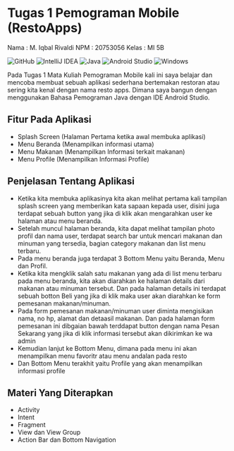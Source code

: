 # Tugas 1 Pemograman Mobile (RestoApps)
Nama : M. Iqbal Rivaldi
NPM  : 20753056
Kelas : MI 5B

 ![GitHub](https://img.shields.io/badge/github-%23121011.svg?style=for-the-badge&logo=github&logoColor=white) ![IntelliJ IDEA](https://img.shields.io/badge/IntelliJIDEA-000000.svg?style=for-the-badge&logo=intellij-idea&logoColor=white) ![Java](https://img.shields.io/badge/java-%23ED8B00.svg?style=for-the-badge&logo=java&logoColor=white) ![Android Studio](https://img.shields.io/badge/Android%20Studio-3DDC84.svg?style=for-the-badge&logo=android-studio&logoColor=white) ![Windows](https://img.shields.io/badge/Windows-0078D6?style=for-the-badge&logo=windows&logoColor=white)

Pada Tugas 1 Mata Kuliah Pemograman Mobile kali ini saya belajar dan mencoba membuat sebuah aplikasi sederhana bertemakan restoran atau sering kita kenal dengan nama resto apps. Dimana saya bangun dengan menggunakan Bahasa Pemograman Java dengan IDE Android Studio.

## Fitur Pada Aplikasi 
- Splash Screen (Halaman Pertama ketika awal membuka aplikasi)
- Menu Beranda (Menampilkan informasi utama)
- Menu Makanan (Menampilkan Informasi terkait makanan)
- Menu Profile (Menampilkan Informasi Profile)

## Penjelasan Tentang Aplikasi
- Ketika kita membuka aplikasinya kita akan melihat pertama kali tampilan splash screen yang memberikan kata sapaan kepada user, disini juga terdapat sebuah button yang jika di klik akan mengarahkan user ke halaman atau menu beranda.
- Setelah muncul halaman beranda, kita dapat melihat tampilan photo profil dan nama user, terdapat search bar untuk mencari makanan dan minuman yang tersedia, bagian category makanan dan list menu terbaru.
- Pada menu beranda juga terdapat 3 Bottom Menu yaitu Beranda, Menu dan Profil.
- Ketika kita mengklik salah satu makanan yang ada di list menu terbaru pada menu beranda, kita akan diarahkan ke halaman details dari makanan atau minuman tersebut. Dan pada halaman details ini terdapat sebuah botton Beli yang jika di klik maka user akan diarahkan ke form pemesanan makanan/minuman.
- Pada form pemesanan makanan/minuman user diminta mengisikan nama, no hp, alamat dan detaasil makanan. Dan pada halaman form pemesanan ini dibgaian bawah terddapat button dengan nama Pesan Sekarang yang jika di klik informasi tersebut akan dikirimkan ke wa admin
- Kemudian lanjut ke Bottom Menu, dimana pada menu ini  akan menampilkan menu favoritr atau menu andalan pada resto
- Dan Bottom Menu terakhit yaitu Profile yang akan menampilkan informasi profile
 
## Materi Yang Diterapkan
- Activity
- Intent
- Fragment
- View dan View Group
- Action Bar dan Bottom Navigation





